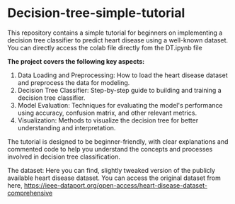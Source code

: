 # Decision-tree-simple-tutorial
This repository contains a simple tutorial for beginners on implementing a decision tree classifier to predict heart disease using a well-known dataset. 
You can directly access the colab file directly fom the DT.ipynb file

**The project covers the following key aspects:**

1. Data Loading and Preprocessing: How to load the heart disease dataset and preprocess the data for modeling.
2. Decision Tree Classifier: Step-by-step guide to building and training a decision tree classifier.
3. Model Evaluation: Techniques for evaluating the model's performance using accuracy, confusion matrix, and other relevant metrics.
4. Visualization: Methods to visualize the decision tree for better understanding and interpretation.

The tutorial is designed to be beginner-friendly, with clear explanations and commented code to help you understand the concepts and processes involved in decision tree classification.

The dataset:
Here you can find, slightly tweaked version of the publicly available heart disease dataset.
You can access the original dataset from here,
https://ieee-dataport.org/open-access/heart-disease-dataset-comprehensive
